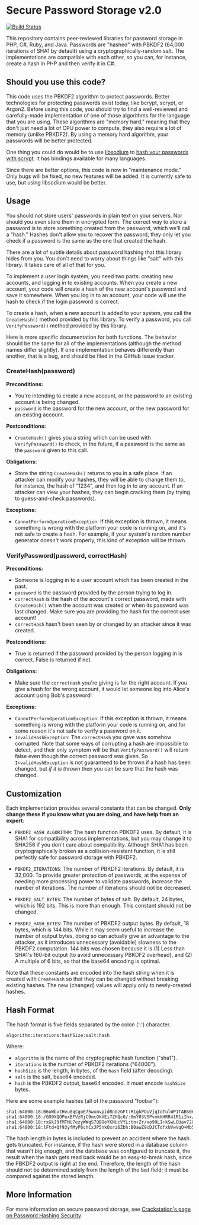 Secure Password Storage v2.0
=============================

[![Build Status](https://travis-ci.org/defuse/password-hashing.svg?branch=master)](https://travis-ci.org/defuse/password-hashing)

This repository contains peer-reviewed libraries for password storage in PHP,
C#, Ruby, and Java. Passwords are "hashed" with PBKDF2 (64,000 iterations of
SHA1 by default) using a cryptographically-random salt. The implementations are
compatible with each other, so you can, for instance, create a hash in PHP and
then verify it in C#.

Should you use this code?
--------------------------

This code uses the PBKDF2 algorithm to protect passwords. Better technologies
for protecting passwords exist today, like bcrypt, scrypt, or Argon2. Before
using this code, you should try to find a well-reviewed and carefully-made
implementation of one of those algorithms for the language that you are using.
These algorithms are "memory hard," meaning that they don't just need a lot of
CPU power to compute, they also require a lot of memory (unlike PBKDF2). By
using a memory hard algorithm, your passwords will be better protected.

One thing you could do would be to use
[libsodium](https://github.com/jedisct1/libsodium) to [hash your passwords with
scrypt](https://download.libsodium.org/doc/password_hashing/index.html). It has
bindings available for many languages.

Since there are better options, this code is now in "maintenance mode." Only
bugs will be fixed, no new features will be added. It is currently safe to use,
but using libsodium would be better.

Usage
------

You should not store users' passwords in plain text on your servers. Nor should
you even store them in encrypted form. The correct way to store a password is to
store something created from the password, which we'll call a "hash." Hashes
don't allow you to recover the password, they only let you check if a password
is the same as the one that created the hash.

There are a lot of subtle details about password hashing that this library hides
from you. You don't need to worry about things like "salt" with this library. It
takes care of all of that for you.

To implement a user login system, you need two parts: creating new accounts, and
logging in to existing accounts. When you create a new account, your code will
create a hash of the new account's password and save it somewhere. When you log
in to an account, your code will use the hash to check if the login password is
correct.

To create a hash, when a new account is added to your system, you call the
`CreateHash()` method provided by this library. To verify a password, you call
`VerifyPassword()` method provided by this library.

Here is more specific documentation for both functions. The behavior should be
the same for all of the implementations (although the method names differ
slightly). If one implementation behaves differently than another, that is
a bug, and should be filed in the GitHub issue tracker.

### CreateHash(password)

**Preconditions:**

- You're intending to create a new account, or the password to an existing
  account is being changed.
- `password` is the password for the new account, or the new password for an
  existing account.

**Postconditions:**

- `CreateHash()` gives you a string which can be used with `VerifyPassword()` to
  check, in the future, if a password is the same as the `password` given to
  this call.

**Obligations:**

- Store the string `CreateHash()` returns to you in a safe place. If an attacker
  can modify your hashes, they will be able to change them to, for instance, the
  hash of "1234", and then log in to any account. If an attacker can view your
  hashes, they can begin cracking them (by trying to guess-and-check passwords).

**Exceptions:**

- `CannotPerformOperationException`: If this exception is thrown, it means
  something is wrong with the platform your code is running on, and it's not
  safe to create a hash. For example, if your system's random number generator
  doesn't work properly, this kind of exception will be thrown.

### VerifyPassword(password, correctHash)

**Preconditions:**

- Someone is logging in to a user account which has been created in the past.
- `password` is the password provided by the person trying to log in.
- `correctHash` is the hash of the account's correct password, made with
  `CreateHash()` when the account was created or when its password was last
  changed. Make sure you are providing the hash for the correct user account!
- `correctHash` hasn't been seen by or changed by an attacker since it was
  created.

**Postconditions:**

- True is returned if the password provided by the person logging in is correct.
  False is returned if not.

**Obligations:**

- Make sure the `correctHash` you're giving is for the right account. If you
  give a hash for the wrong account, it would let someone log into Alice's
  account using Bob's password!

**Exceptions:**

- `CannotPerformOperationException`: If this exception is thrown, it means
  something is wrong with the platform your code is running on, and for some
  reason it's not safe to verify a password on it.
- `InvalidHashException`: The `correctHash` you gave was somehow corrupted. Note
  that some ways of corrupting a hash are impossible to detect, and their only
  symptom will be that `VerifyPassword()` will return false even though the
  correct password was given. So `InvalidHashException` is not guaranteed to be
  thrown if a hash has been changed, but *if it is thrown* then you can be sure
  that the hash was changed.

Customization
--------------

Each implementation provides several constants that can be changed. **Only
change these if you know what you are doing, and have help from an expert**:

- `PBKDF2_HASH_ALGORITHM`: The hash function PBKDF2 uses. By default, it is SHA1
  for compatibility across implementations, but you may change it to SHA256 if
  you don't care about compatibility. Although SHA1 has been cryptographically
  broken as a collision-resistant function, it is still perfectly safe for
  password storage with PBKDF2.

- `PBKDF2_ITERATIONS`: The number of PBKDF2 iterations. By default, it is
  32,000. To provide greater protection of passwords, at the expense of needing
  more processing power to validate passwords, increase the number of
  iterations. The number of iterations should not be decreased.

- `PBKDF2_SALT_BYTES`: The number of bytes of salt. By default, 24 bytes, which
  is 192 bits. This is more than enough. This constant should not be changed.

- `PBKDF2_HASH_BYTES`: The number of PBKDF2 output bytes. By default, 18 bytes,
  which is 144 bits. While it may seem useful to increase the number of output
  bytes, doing so can actually give an advantage to the attacker, as it
  introduces unnecessary (avoidable) slowness to the PBKDF2 computation. 144
  bits was chosen because it is (1) Less than SHA1's 160-bit output (to avoid
  unnecessary PBKDF2 overhead), and (2) A multiple of 6 bits, so that the base64
  encoding is optimal.

Note that these constants are encoded into the hash string when it is created
with `CreateHash` so that they can be changed without breaking existing hashes.
The new (changed) values will apply only to newly-created hashes.

Hash Format
------------

The hash format is five fields separated by the colon (':') character.

```
algorithm:iterations:hashSize:salt:hash
```

Where:

- `algorithm` is the name of the cryptographic hash function ("sha1").
- `iterations` is the number of PBKDF2 iterations ("64000").
- `hashSize` is the length, in bytes, of the `hash` field (after decoding).
- `salt` is the salt, base64 encoded.
- `hash` is the PBKDF2 output, base64 encoded. It must encode `hashSize` bytes.

Here are some example hashes (all of the password "foobar"):

```
sha1:64000:18:B6oWbvtHvu8qCgoE75wxmvpidRnGzGFt:R1gkPOuVjqIoTulWP1TABS0H
sha1:64000:18:/GO9XQOPexBFVzRjC9mcOkVEi7ZHQc0/:0mY83V5PvmkkHRR41R1iIhx/
sha1:64000:18:rxGkJ9fMTNU7ezyWWqS7QBOeYKNUcVYL:tn+Zr/xo99LI+kSwLOUav72X
sha1:64000:18:lFtd+Qf93yfMyP6chCxJP5nkOxri6Zbh:B0awZ9cDJCTdfxUVwVqO+Mb5
```

The hash length in bytes is included to prevent an accident where the hash gets
truncated. For instance, if the hash were stored in a database column that
wasn't big enough, and the database was configured to truncate it, the result
when the hash gets read back would be an easy-to-break hash, since the PBKDF2
output is right at the end. Therefore, the length of the hash should not be
determined solely from the length of the last field; it must be compared against
the stored length.

More Information
-----------------

For more information on secure password storage, see [Crackstation's page on
Password Hashing Security](https://crackstation.net/hashing-security.htm).
